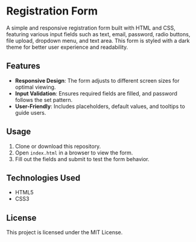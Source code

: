 # Registration Form

A simple and responsive registration form built with HTML and CSS, featuring various input fields such as text, email, password, radio buttons, file upload, dropdown menu, and text area. This form is styled with a dark theme for better user experience and readability.

## Features
- **Responsive Design**: The form adjusts to different screen sizes for optimal viewing.
- **Input Validation**: Ensures required fields are filled, and password follows the set pattern.
- **User-Friendly**: Includes placeholders, default values, and tooltips to guide users.

## Usage
1. Clone or download this repository.
2. Open `index.html` in a browser to view the form.
3. Fill out the fields and submit to test the form behavior.

## Technologies Used
- HTML5
- CSS3

## License
This project is licensed under the MIT License.

